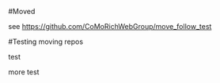 #Moved

see https://github.com/CoMoRichWebGroup/move_follow_test

#Testing moving repos


test

more test
